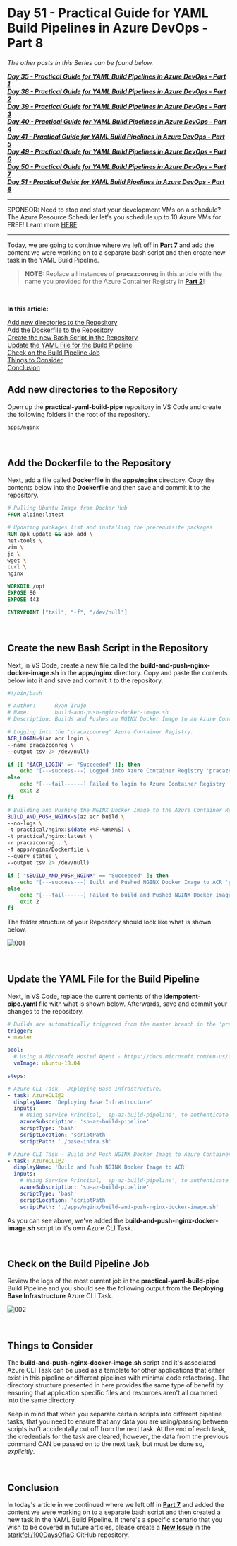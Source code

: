 # Day 51 - Practical Guide for YAML Build Pipelines in Azure DevOps - Part 8

*The other posts in this Series can be found below.*

***[Day 35 - Practical Guide for YAML Build Pipelines in Azure DevOps - Part 1](./day.35.building.a.practical.yaml.pipeline.part.1.md)***</br>
***[Day 38 - Practical Guide for YAML Build Pipelines in Azure DevOps - Part 2](./day.38.building.a.practical.yaml.pipeline.part.2.md)***</br>
***[Day 39 - Practical Guide for YAML Build Pipelines in Azure DevOps - Part 3](./day.39.building.a.practical.yaml.pipeline.part.3.md)***</br>
***[Day 40 - Practical Guide for YAML Build Pipelines in Azure DevOps - Part 4](./day.40.building.a.practical.yaml.pipeline.part.4.md)***</br>
***[Day 41 - Practical Guide for YAML Build Pipelines in Azure DevOps - Part 5](./day.41.building.a.practical.yaml.pipeline.part.5.md)***</br>
***[Day 49 - Practical Guide for YAML Build Pipelines in Azure DevOps - Part 6](./day.49.building.a.practical.yaml.pipeline.part.6.md)***</br>
***[Day 50 - Practical Guide for YAML Build Pipelines in Azure DevOps - Part 7](./day.50.building.a.practical.yaml.pipeline.part.7.md)***</br>
***[Day 51 - Practical Guide for YAML Build Pipelines in Azure DevOps - Part 8](./day.51.building.a.practical.yaml.pipeline.part.8.md)***</br>

***
SPONSOR: Need to stop and start your development VMs on a schedule? The Azure Resource Scheduler let's you schedule up to 10 Azure VMs for FREE! Learn more [HERE](https://azuremarketplace.microsoft.com/en-us/marketplace/apps/lumagatena.resourcescheduler?tab=Overview)
***

Today, we are going to continue where we left off in **[Part 7](./day.50.building.a.practical.yaml.pipeline.part.7.md)** and add the content we were working on to a separate bash script and then create new task in the YAML Build Pipeline.

> **NOTE:** Replace all instances of **pracazconreg** in this article with the name you provided for the Azure Container Registry in **[Part 2](./day.38.building.a.practical.yaml.pipeline.part.2.md)**!

</br>

**In this article:**

[Add new directories to the Repository](#add-new-directories-to-the-repository)</br>
[Add the Dockerfile to the Repository](#add-the-dockerfile-to-the-repository)</br>
[Create the new Bash Script in the Repository](#create-the-new-bash-script-in-the-repository)</br>
[Update the YAML File for the Build Pipeline](#update-the-yaml-file-for-the-build-pipeline)</br>
[Check on the Build Pipeline Job](#check-on-the-build-pipeline-job)</br>
[Things to Consider](#things-to-consider)</br>
[Conclusion](#conclusion)</br>

## Add new directories to the Repository

Open up the **practical-yaml-build-pipe** repository in VS Code and create the following folders in the root of the repository.

```bash
apps/nginx
```

</br>

## Add the Dockerfile to the Repository

Next, add a file called **Dockerfile** in the **apps/nginx** directory. Copy the contents below into the **Dockerfile** and then save and commit it to the repository.

```dockerfile
# Pulling Ubuntu Image from Docker Hub
FROM alpine:latest

# Updating packages list and installing the prerequisite packages
RUN apk update && apk add \
net-tools \
vim \
jq \
wget \
curl \
nginx

WORKDIR /opt
EXPOSE 80
EXPOSE 443

ENTRYPOINT ["tail", "-f", "/dev/null"]
```

</br>

## Create the new Bash Script in the Repository

Next, in VS Code, create a new file called the **build-and-push-nginx-docker-image.sh** in the **apps/nginx** directory. Copy and paste the contents below into it and save and commit it to the repository.

```bash
#!/bin/bash

# Author:      Ryan Irujo
# Name:        build-and-push-nginx-docker-image.sh
# Description: Builds and Pushes an NGINX Docker Image to an Azure Container Registry from an Azure CLI Task in Azure DevOps.

# Logging into the 'pracazconreg' Azure Container Registry.
ACR_LOGIN=$(az acr login \
--name pracazconreg \
--output tsv 2> /dev/null)

if [[ "$ACR_LOGIN" =~ "Succeeded" ]]; then
    echo "[---success---] Logged into Azure Container Registry 'pracazconreg'. Result: $ACR_LOGIN."
else
    echo "[---fail------] Failed to login to Azure Container Registry 'pracazconreg'. Result: $ACR_LOGIN."
    exit 2
fi

# Building and Pushing the NGINX Docker Image to the Azure Container Registry.
BUILD_AND_PUSH_NGINX=$(az acr build \
--no-logs \
-t practical/nginx:$(date +%F-%H%M%S) \
-t practical/nginx:latest \
-r pracazconreg . \
-f apps/nginx/Dockerfile \
--query status \
--output tsv 2> /dev/null)

if [ "$BUILD_AND_PUSH_NGINX" == "Succeeded" ]; then
    echo "[---success---] Built and Pushed NGINX Docker Image to ACR 'pracazconreg'. Status: $BUILD_AND_PUSH_NGINX."
else
    echo "[---fail------] Failed to build and Pushed NGINX Docker Image to ACR 'pracazconreg'. Status: $BUILD_AND_PUSH_NGINX."
    exit 2
fi

```

The folder structure of your Repository should look like what is shown below.

![001](../images/day51/day.51.building.a.practical.yaml.pipeline.part.8.001.png)

</br>

## Update the YAML File for the Build Pipeline

Next, in VS Code, replace the current contents of the **idempotent-pipe.yaml** file with what is shown below. Afterwards, save and commit your changes to the repository.

```yaml
# Builds are automatically triggered from the master branch in the 'practical-yaml-build-pipe' Repo.
trigger:
- master

pool:
  # Using a Microsoft Hosted Agent - https://docs.microsoft.com/en-us/azure/devops/pipelines/agents/hosted?view=azure-devops
  vmImage: ubuntu-18.04

steps:

# Azure CLI Task - Deploying Base Infrastructure.
- task: AzureCLI@2
  displayName: 'Deploying Base Infrastructure'
  inputs:
    # Using Service Principal, 'sp-az-build-pipeline', to authenticate to the Azure Subscription.
    azureSubscription: 'sp-az-build-pipeline'
    scriptType: 'bash'
    scriptLocation: 'scriptPath'
    scriptPath: './base-infra.sh'

# Azure CLI Task - Build and Push NGINX Docker Image to Azure Container Registry.
- task: AzureCLI@2
  displayName: 'Build and Push NGINX Docker Image to ACR'
  inputs:
    # Using Service Principal, 'sp-az-build-pipeline', to authenticate to the Azure Subscription.
    azureSubscription: 'sp-az-build-pipeline'
    scriptType: 'bash'
    scriptLocation: 'scriptPath'
    scriptPath: './apps/nginx/build-and-push-nginx-docker-image.sh'
```

As you can see above, we've added the **build-and-push-nginx-docker-image.sh** script to it's own Azure CLI Task.

</br>

## Check on the Build Pipeline Job

Review the logs of the most current job in the **practical-yaml-build-pipe** Build Pipeline and you should see the following output from the **Deploying Base Infrastructure** Azure CLI Task.

![002](../images/day51/day.51.building.a.practical.yaml.pipeline.part.8.002.png)

</br>

## Things to Consider

The **build-and-push-nginx-docker-image.sh** script and it's associated Azure CLI Task can be used as a template for other applications that either exist in this pipeline or different pipelines with minimal code refactoring. The directory structure presented in here provides the same type of benefit by ensuring that application specific files and resources aren't all crammed into the same directory.

Keep in mind that when you separate certain scripts into different pipeline tasks, that you need to ensure that any data you are using/passing between scripts isn't accidentally cut off from the next task. At the end of each task, the credentials for the task are cleared; however, the data from the previous command CAN be passed on to the next task, but must be done so, *explicitly*.

</br>

## Conclusion

In today's article in we continued where we left off in **[Part 7](./day.50.building.a.practical.yaml.pipeline.part.7.md)** and added the content we were working on to a separate bash script and then created a new task in the YAML Build Pipeline. If there's a specific scenario that you wish to be covered in future articles, please create a **[New Issue](https://github.com/starkfell/100DaysOfIaC/issues)** in the [starkfell/100DaysOfIaC](https://github.com/starkfell/100DaysOfIaC/) GitHub repository.
